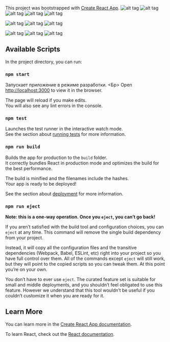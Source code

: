 This project was bootstrapped with [Create React App](https://github.com/facebook/create-react-app).
![alt tag](https://pp.userapi.com/c851428/v851428299/121d48/ipokUwgp-Vg.jpg "screen")
![alt tag](https://pp.userapi.com/c851428/v851428299/121d58/hEoXcs6klLA.jpg "screen")
![alt tag](https://pp.userapi.com/c849128/v849128958/191ac2/dfFNOM0py84.jpg "screen")
![alt tag](https://pp.userapi.com/c849128/v849128958/1919b5/TzhJ4MtSmhw.jpg "screen")
![alt tag](https://pp.userapi.com/c849128/v849128865/18c157/f1QyZRXRrpM.jpg "screen")

![alt tag](https://pp.userapi.com/c849128/v849128958/1919be/dP9k303-o-k.jpg "screen")
![alt tag](https://pp.userapi.com/c849128/v849128958/1919d2/7FWpNDqYfXw.jpg "screen")
![alt tag](https://pp.userapi.com/c849128/v849128958/1919dc/p5VO9dCwXiQ.jpg "screen")

![alt tag](https://pp.userapi.com/c849128/v849128958/1919e5/ONsKTuCMqY0.jpg "screen")
![alt tag](https://pp.userapi.com/c849128/v849128958/1919ee/iY0OsDlTfes.jpg "screen")
![alt tag](https://pp.userapi.com/c849128/v849128958/191a02/tloMW_hV-0U.jpg "screen")

## Available Scripts

In the project directory, you can run:

### `npm start`

Запускает приложение в режиме разработки. <Бр>
Open [http://localhost:3000](http://localhost:3000) to view it in the browser.

The page will reload if you make edits.<br>
You will also see any lint errors in the console.

### `npm test`

Launches the test runner in the interactive watch mode.<br>
See the section about [running tests](https://facebook.github.io/create-react-app/docs/running-tests) for more information.

### `npm run build`

Builds the app for production to the `build` folder.<br>
It correctly bundles React in production mode and optimizes the build for the best performance.

The build is minified and the filenames include the hashes.<br>
Your app is ready to be deployed!

See the section about [deployment](https://facebook.github.io/create-react-app/docs/deployment) for more information.

### `npm run eject`

**Note: this is a one-way operation. Once you `eject`, you can’t go back!**

If you aren’t satisfied with the build tool and configuration choices, you can `eject` at any time. This command will remove the single build dependency from your project.

Instead, it will copy all the configuration files and the transitive dependencies (Webpack, Babel, ESLint, etc) right into your project so you have full control over them. All of the commands except `eject` will still work, but they will point to the copied scripts so you can tweak them. At this point you’re on your own.

You don’t have to ever use `eject`. The curated feature set is suitable for small and middle deployments, and you shouldn’t feel obligated to use this feature. However we understand that this tool wouldn’t be useful if you couldn’t customize it when you are ready for it.

## Learn More

You can learn more in the [Create React App documentation](https://facebook.github.io/create-react-app/docs/getting-started).

To learn React, check out the [React documentation](https://reactjs.org/).
